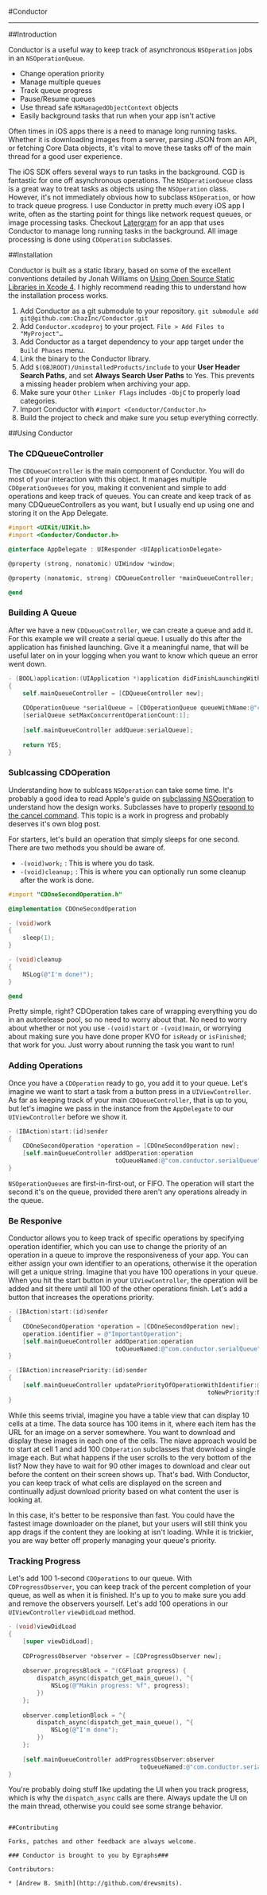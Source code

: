 #Conductor

***

##Introduction

Conductor is a useful way to keep track of asynchronous `NSOperation` jobs in an `NSOperationQueue`.

* Change operation priority
* Manage multiple queues
* Track queue progress
* Pause/Resume queues
* Use thread safe `NSManagedObjectContext` objects
* Easily background tasks that run when your app isn't active

Often times in iOS apps there is a need to manage long running tasks. Whether it is downloading images from a server, parsing JSON from an API, or fetching Core Data objects, it's vital to move these tasks off of the main thread for a good user experience.

The iOS SDK offers several ways to run tasks in the background.  CGD is fantastic for one off asynchronous operations.  The `NSOperationQueue` class is a great way to treat tasks as objects using the `NSOperation` class. However, it's not immediately obvious how to subclass `NSOperation`, or how to track queue progress. I use Conductor in pretty much every iOS app I write, often as the starting point for things like network request queues, or image processing tasks. Checkout [Latergram](https://itunes.apple.com/pl/app/latergram/id511356446?mt=8) for an app that uses Conductor to manage long running tasks in the background. All image processing is done using `CDOperation` subclasses.

##Installation

Conductor is built as a static library, based on some of the excellent conventions detailed by Jonah Williams on [Using Open Source Static Libraries in Xcode 4](http://blog.carbonfive.com/2011/04/04/using-open-source-static-libraries-in-xcode-4/). I highly recommend reading this to understand how the installation process works.

1. Add Conductor as a git submodule to your repository. `git submodule add git@github.com:ChazInc/Conductor.git`
2. Add `Conductor.xcodeproj` to your project. `File > Add Files to "MyProject"…`
3. Add Conductor as a target dependency to your app target under the `Build Phases` menu.
4. Link the binary to the Conductor library.
5. Add `$(OBJROOT)/UninstalledProducts/include` to your **User Header Search Paths**, and set **Always Search User Paths** to Yes. This prevents a missing header problem when archiving your app.
6. Make sure your `Other Linker Flags` includes `-ObjC` to properly load categories.
7. Import Conductor with `#import <Conductor/Conductor.h>`
8. Build the project to check and make sure you setup everything correctly.

##Using Conductor

### The CDQueueController

The `CDQueueController` is the main component of Conductor. You will do most of your interaction with this object. It manages multiple `CDOperationQueues` for you, making it convenient and simple to add operations and keep track of queues. You can create and keep track of as many CDQueueControllers as you want, but I usually end up using one and storing it on the App Delegate.

```objective-c
#import <UIKit/UIKit.h>
#import <Conductor/Conductor.h>

@interface AppDelegate : UIResponder <UIApplicationDelegate>

@property (strong, nonatomic) UIWindow *window;

@property (nonatomic, strong) CDQueueController *mainQueueController;

@end
```

### Building A Queue

After we have a new `CDQueueController`, we can create a queue and add it. For this example we will create a serial queue. I usually do this after the application has finished launching. Give it a meaningful name, that will be useful later on in your logging when you want to know which queue an error went down.

```objective-c
- (BOOL)application:(UIApplication *)application didFinishLaunchingWithOptions:(NSDictionary *)launchOptions
{
    self.mainQueueController = [CDQueueController new];
    
    CDOperationQueue *serialQueue = [CDOperationQueue queueWithName:@"com.conductor.serialQueue"];
    [serialQueue setMaxConcurrentOperationCount:1];
    
    [self.mainQueueController addQueue:serialQueue];
    
    return YES;
}
```

### Sublcassing CDOperation

Understanding how to sublcass `NSOperation` can take some time. It's probably a good idea to read Apple's guide on [subclassing NSOperation](https://developer.apple.com/library/mac/#documentation/Cocoa/Reference/NSOperation_class/Reference/Reference.html#//apple_ref/doc/uid/TP40004591-RH2-SW18) to understand how the design works.  Subclasses have to properly [respond to the cancel command](https://developer.apple.com/library/mac/#documentation/Cocoa/Reference/NSOperation_class/Reference/Reference.html#//apple_ref/doc/uid/TP40004591-RH2-SW18). This topic is a work in progress and probably deserves it's own blog post. 

For starters, let's build an operation that simply sleeps for one second. There are two methods you should be aware of.

* `-(void)work;` : This is where you do task.
* `-(void)cleanup;` : This is where you can optionally run some cleanup after the work is done.

```objective-c
#import "CDOneSecondOperation.h"

@implementation CDOneSecondOperation

- (void)work
{
    sleep(1);
}

- (void)cleanup
{
    NSLog(@"I'm done!");
}

@end
```

Pretty simple, right? CDOperation takes care of wrapping everything you do in an autorelease pool, so no need to worry about that. No need to worry about whether or not you use `-(void)start` or `-(void)main`, or worrying about making sure you have done proper KVO for `isReady` or `isFinished`; that work for you. Just worry about running the task you want to run!

### Adding Operations

Once you have a `CDOperation` ready to go, you add it to your queue. Let's imagine we want to start a task from a button press in a `UIViewController`. As far as keeping track of your main `CDQueueController`, that is up to you, but let's imagine we pass in the instance from the `AppDelegate` to our `UIViewController` before we show it.

```objective-c
- (IBAction)start:(id)sender
{
    CDOneSecondOperation *operation = [CDOneSecondOperation new];
    [self.mainQueueController addOperation:operation
                              toQueueNamed:@"com.conductor.serialQueue"];
}
```

`NSOperationQueues` are first-in-first-out, or FIFO.  The operation will start the second it's on the queue, provided there aren't any operations already in the queue.

### Be Responive

Conductor allows you to keep track of specific operations by specifying operation identifier, which you can use to change the priority of an operation in a queue to improve the responsiveness of your app. You can either assign your own identifier to an operations, otherwise it the operation will get a unique string. Imagine that you have 100 operations in your queue. When you hit the start button in your `UIViewController`, the operation will be added and sit there until all 100 of the other operations finish. Let's add a button that increases the operations priority.

```objective-c
- (IBAction)start:(id)sender
{
    CDOneSecondOperation *operation = [CDOneSecondOperation new];
    operation.identifier = @"ImportantOperation";
    [self.mainQueueController addOperation:operation
                              toQueueNamed:@"com.conductor.serialQueue"];
}

- (IBAction)increasePriority:(id)sender
{
    [self.mainQueueController updatePriorityOfOperationWithIdentifier:@"ImportantOperation"
                                                        toNewPriority:NSOperationQueuePriorityVeryHigh];
}
```

While this seems trivial, imagine you have a table view that can display 10 cells at a time. The data source has 100 items in it, where each item has the URL for an image on a server somewhere. You want to download and display these images in each one of the cells. The niave approach would be to start at cell 1 and add 100 `CDOperation` subclasses that download a single image each. But what happens if the user scrolls to the very bottom of the list? Now they have to wait for 90 other images to download and clear out before the content on their screen shows up. That's bad. With Conductor, you can keep track of what cells are displayed on the screen and continually adjust download priority based on what content the user is looking at.

In this case, it's better to be responsive than fast. You could have the fastest image downloader on the planet, but your users will still think you app drags if the content they are looking at isn't loading. While it is trickier, you are way better off properly managing your queue's priority.

### Tracking Progress

Let's add 100 1-second `CDOperations` to our queue. With `CDProgressObserver`, you can keep track of the percent completion of your queue, as well as when it is finished. It's up to you to make sure you add and remove the observers yourself. Let's add 100 operations in our `UIViewController` `viewDidLoad` method.

```objective-c
- (void)viewDidLoad
{
    [super viewDidLoad];
    
    CDProgressObserver *observer = [CDProgressObserver new];
    
    observer.progressBlock = ^(CGFloat progress) {
        dispatch_async(dispatch_get_main_queue(), ^{
            NSLog(@"Makin progress: %f", progress);            
        })
    };
    
    observer.completionBlock = ^{
        dispatch_async(dispatch_get_main_queue(), ^{
            NSLog(@"I'm done");
        })
    };
    
    [self.mainQueueController addProgressObserver:observer
                                     toQueueNamed:@"com.conductor.serialQueue"];
}
```

You're probably doing stuff like updating the UI when you track progress, which is why the `dispatch_async` calls are there. Always update the UI on the main thread, otherwise you could see some strange behavior.

```

##Contributing

Forks, patches and other feedback are always welcome. 

### Conductor is brought to you by Egraphs###

Contributors:

* [Andrew B. Smith](http://github.com/drewsmits).
